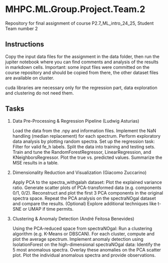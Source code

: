 # MHPC.ML.Group.Project.Team.2
Repository for final assignment of course P2.7_ML_intro_24_25, Student Team number 2

## Instructions
Copy the input data files for the assignment in the data folder, then run the jupiter notebook where you can find comments and analysis of the results in markdown cells.
Important: some input files were committed on the course repository and should be copied from there, the other dataset files are available on cluster.

cuda libraries are necessary only for the regression part, data exploration and clustering do not need them.

## Tasks

1. Data Pre-Processing & Regression Pipeline
    (Ludwig Asturias)

    Load the data from the .npy and information files.
    Implement the NaN handling (median replacement) for each spectrum.
    Perform exploratory data analysis by plotting random spectra.
    Set up the regression task:
        Filter for valid fe_h labels.
        Split the data into training and testing sets.
        Train and tune the RandomForestRegressor, LinearRegression, and KNeighborsRegressor.
        Plot the true vs. predicted values.
        Summarize the MSE results in a table.

2. Dimensionality Reduction and Visualization
    (Giacomo Zuccarino)

    Apply PCA to the spectra_withgalah dataset:
        Plot the explained variance ratio.
        Generate scatter plots of PCA-transformed data (e.g. components 0/1, 0/2).
        Reconstruct and plot the first 3 PCA components in the original spectra space.
    Repeat the PCA analysis on the spectraNOgal dataset and compare the results.
    (Optional) Explore additional techniques like t-SNE or UMAP if time permits.

3. Clustering & Anomaly Detection
    (André Feitosa Benevides)

    Using the PCA-reduced space from spectraNOgal:
        Run a clustering algorithm (e.g. K-Means or DBSCAN).
        For each cluster, compute and plot the average spectrum.
    Implement anomaly detection using IsolationForest on the high-dimensional spectraNOgal data:
        Identify the 5 most anomalous spectra.
        Overlay these anomalies on the PCA scatter plot.
        Plot the individual anomalous spectra and provide observations.
